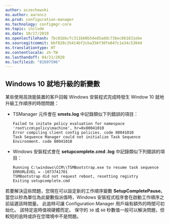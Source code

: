 ```yaml
---
author: aczechowski
ms.author: aaroncz
ms.prod: configuration-manager
ms.technology: configmgr-core
ms.topic: include
ms.date: 10/17/2019
ms.openlocfilehash: 7bc01bbcfc311b60b54ed5addc736ec861831ebe
ms.sourcegitcommit: bbf820c35414bf2cba356f30fe047c1a34c5384d
ms.translationtype: HT
ms.contentlocale: zh-TW
ms.lasthandoff: 04/21/2020
ms.locfileid: "81697596"
---
```

## <a name="new-variable-for-windows-10-in-place-upgrade"></a><a name="bkmk_osdvar"></a> Windows 10 就地升級的新變數

<!--4680263-->

某些使用高效能裝置的客戶回報 Windows 安裝程式完成時發生 Window 10 就地升級工作順序的時間問題：

- TSManager 元件會在 **smsts.log** 中記錄類似下列錯誤的項目：

    ``` log
    Failed to initate policy evaluation for namespace 'root\ccm\policy\machine', hr=0x80041010
    Error compiling client config policies. code 80041010
    Task Sequence Manager could not initialize Task Sequence Environment. code 80041010
    ```

- Windows 安裝程式會在 **setupcomplete.cmd .log** 中記錄類似下列錯誤的項目：

    ``` log
    Running C:\windows\CCM\\TSMBootstrap.exe to resume task sequence
    ERRORLEVEL = -1073741701
    TSMBootstrap did not request reboot, resetting registry
    Exiting setupcomplete.cmd
    ```

若要解決這些問題，您現在可以設定新的工作順序變數 **SetupCompletePause**。 當您以秒為單位為此變數指派值時，Windows 安裝程式程序會在啟動工作順序之前延遲該時間量。 此逾時可讓 Configuration Manager 用戶端有額外的時間可初始化。 該特定逾時值視硬體而定。 保守的 `30` 或 `60` 秒數值一般可以解決問題，但較短的逾時或許在您環境中不是問題。
